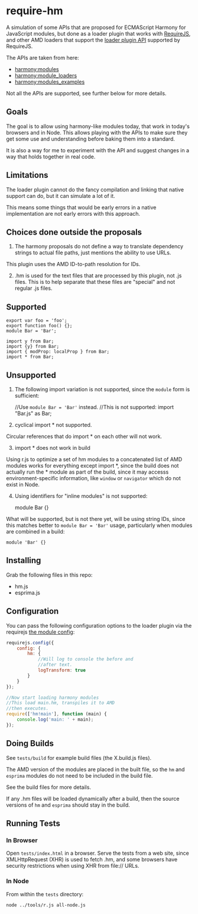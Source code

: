 # require-hm

A simulation of some APIs that are proposed for ECMAScript Harmony for
JavaScript modules, but done as a loader plugin that works with
[RequireJS](http://requirejs.org), and other AMD loaders that support
the [loader plugin API](http://requirejs.org/docs/plugins.html) supported by
RequireJS.

The APIs are taken from here:

* [harmony:modules](http://wiki.ecmascript.org/doku.php?id=harmony:modules)
* [harmony:module_loaders](http://wiki.ecmascript.org/doku.php?id=harmony:module_loaders)
* [harmony:modules_examples](http://wiki.ecmascript.org/doku.php?id=harmony:modules_examples)

Not all the APIs are supported, see further below for more details.

## Goals

The goal is to allow using harmony-like modules today, that work in today's
browsers and in Node. This allows playing with the APIs to make sure
they get some use and understanding before baking them into a standard.

It is also a way for me to experiment with the API and suggest changes in a way
that holds together in real code.

## Limitations

The loader plugin cannot do the fancy compilation and linking that native
support can do, but it can simulate a lot of it.

This means some things that would be early errors in a native implementation are
not early errors with this approach.

## Choices done outside the proposals

1) The harmony proposals do not define a way to translate dependency strings to
actual file paths, just mentions the ability to use URLs.

This plugin uses the AMD ID-to-path resolution for IDs.

2) .hm is used for the text files that are processed by this plugin, not .js
files. This is to help separate that these files are "special" and not regular
.js files.

## Supported

    export var foo = 'foo';
    export function foo() {};
    module Bar = 'Bar';

    import y from Bar;
    import {y} from Bar;
    import { modProp: localProp } from Bar;
    import * from Bar;

## Unsupported

1) The following import variation is not supported, since the `module` form
is sufficient:

    //Use `module Bar = 'Bar'` instead.
    //This is not supported:
    import "Bar.js" as Bar;

2) cyclical import * not supported.

Circular references that do import * on each other will not work.

3) import * does not work in build

Using r.js to optimize a set of hm modules to a concatenated list of AMD
modules works for everything except import *, since the build does not actually
run the * module as part of the build, since it may accesss environment-specific
information, like `window` or `navigator` which do not exist in Node.

4) Using identifiers for "inline modules" is not supported:

    module Bar {}

What will be supported, but is not there yet, will be using string IDs,
since this matches better to `module Bar = 'Bar'` usage, particularly when
modules are combined in a build:

    module 'Bar' {}

## Installing

Grab the following files in this repo:

* hm.js
* esprima.js

## Configuration

You can pass the following configuration options to the loader plugin
via the requirejs
[the module config](http://requirejs.org/docs/api.html#config-moduleconfig):

```javascript
requirejs.config({
    config: {
        hm: {
            //Will log to console the before and
            //after text.
            logTransform: true
        }
    }
});

//Now start loading harmony modules
//This load main.hm, transpiles it to AMD
//then executes.
require(['hm!main'], function (main) {
    console.log('main: ' + main);
});
```

## Doing Builds

See `tests/build` for example build files (the X.build.js files).

The AMD version of the modules are placed in the built file, so the `hm` and
`esprima` modules do not need to be included in the build file.

See the build files for more details.

If any .hm files will be loaded dynamically after a build, then the source
versions of `hm` and `esprima` should stay in the build.

## Running Tests

### In Browser

Open `tests/index.html` in a browser. Serve the tests from a web site,
since XMLHttpRequest (XHR) is used to fetch .hm, and some browsers have security
restrictions when using XHR from file:// URLs.

### In Node

From within the `tests` directory:

    node ../tools/r.js all-node.js
